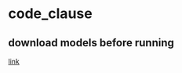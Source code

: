 # code_clause

## download models before running
[link](https://drive.google.com/drive/folders/1Lb0bRQj-Tdrn5LFy9UjNMfd8r4Tp6UIb?usp=sharing)
